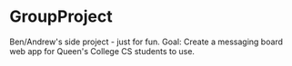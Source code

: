 # GroupProject
Ben/Andrew's side project - just for fun.
Goal: Create a messaging board web app for Queen's College CS students to use.
